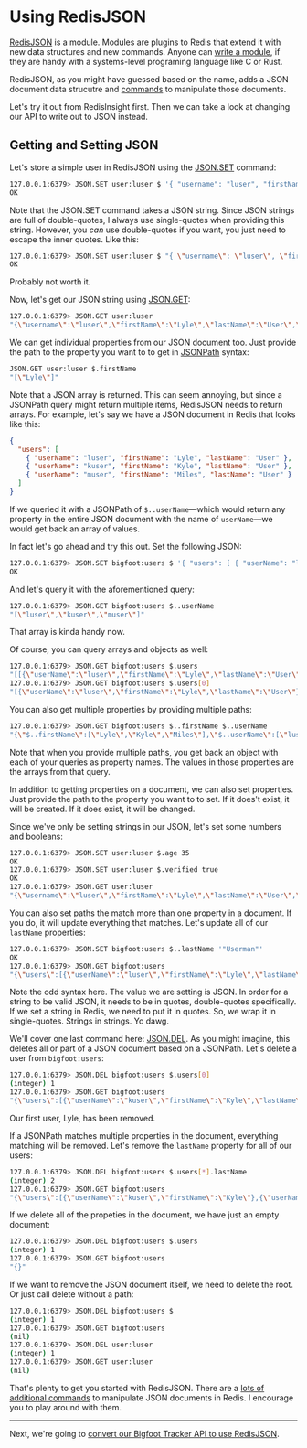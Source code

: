 # Using RedisJSON #

[RedisJSON](https://redis.io/docs/stack/json/) is a module. Modules are plugins to Redis that extend it with new data structures and new commands. Anyone can [write a module](https://redis.io/docs/reference/modules/), if they are handy with a systems-level programing language like C or Rust.

RedisJSON, as you might have guessed based on the name, adds a JSON document data strucutre and [commands](https://redis.io/commands/?group=json) to manipulate those documents.

Let's try it out from RedisInsight first. Then we can take a look at changing our API to write out to JSON instead.


## Getting and Setting JSON ##

Let's store a simple user in RedisJSON using the [JSON.SET](https://redis.io/commands/json.set/) command:

```bash
127.0.0.1:6379> JSON.SET user:luser $ '{ "username": "luser", "firstName": "Lyle", "lastName": "User" }'
OK
```

Note that the JSON.SET command takes a JSON string. Since JSON strings are full of double-quotes, I always use single-quotes when providing this string. However, you *can* use double-quotes if you want, you just need to escape the inner quotes. Like this:

```bash
127.0.0.1:6379> JSON.SET user:luser $ "{ \"username\": \"luser\", \"firstName\": \"Lyle\", \"lastName\": \"User\" }"
OK
```

Probably not worth it.

Now, let's get our JSON string using [JSON.GET](https://redis.io/commands/json.get/):

```bash
127.0.0.1:6379> JSON.GET user:luser
"{\"username\":\"luser\",\"firstName\":\"Lyle\",\"lastName\":\"User\",\"age\":35,\"admin\":false,\"occupation\":null}"
```

We can get individual properties from our JSON document too. Just provide the path to the property you want to to get in [JSONPath](https://redis.io/docs/stack/json/path/) syntax:

```bash
JSON.GET user:luser $.firstName
"[\"Lyle\"]"
```

Note that a JSON array is returned. This can seem annoying, but since a JSONPath query might return multiple items, RedisJSON needs to return arrays. For example, let's say we have a JSON document in Redis that looks like this:

```json
{
  "users": [
    { "userName": "luser", "firstName": "Lyle", "lastName": "User" },
    { "userName": "kuser", "firstName": "Kyle", "lastName": "User" },
    { "userName": "muser", "firstName": "Miles", "lastName": "User" }
  ]
}
```

If we queried it with a JSONPath of `$..userName`—which would return any property in the entire JSON document with the name of `userName`—we would get back an array of values.

In fact let's go ahead and try this out. Set the following JSON:

```bash
127.0.0.1:6379> JSON.SET bigfoot:users $ '{ "users": [ { "userName": "luser", "firstName": "Lyle", "lastName": "User" }, { "userName": "kuser", "firstName": "Kyle", "lastName": "User" }, { "userName": "muser", "firstName": "Miles", "lastName": "User" } ] }'
OK
```

And let's query it with the aforementioned query:

```bash
127.0.0.1:6379> JSON.GET bigfoot:users $..userName
"[\"luser\",\"kuser\",\"muser\"]"
```

That array is kinda handy now.

Of course, you can query arrays and objects as well:

```bash
127.0.0.1:6379> JSON.GET bigfoot:users $.users
"[[{\"userName\":\"luser\",\"firstName\":\"Lyle\",\"lastName\":\"User\"},{\"userName\":\"kuser\",\"firstName\":\"Kyle\",\"lastName\":\"User\"},{\"userName\":\"muser\",\"firstName\":\"Miles\",\"lastName\":\"User\"}]]"
127.0.0.1:6379> JSON.GET bigfoot:users $.users[0]
"[{\"userName\":\"luser\",\"firstName\":\"Lyle\",\"lastName\":\"User\"}]"
```

You can also get multiple properties by providing multiple paths:

```bash
127.0.0.1:6379> JSON.GET bigfoot:users $..firstName $..userName
"{\"$..firstName\":[\"Lyle\",\"Kyle\",\"Miles\"],\"$..userName\":[\"luser\",\"kuser\",\"muser\"]}"
```

Note that when you provide multiple paths, you get back an object with each of your queries as property names. The values in those properties are the arrays from that query.

In addition to getting properties on a document, we can also set properties. Just provide the path to the property you want to to set. If it does't exist, it will be created. If it does exist, it will be changed.

Since we've only be setting strings in our JSON, let's set some numbers and booleans:

```bash
127.0.0.1:6379> JSON.SET user:luser $.age 35
OK
127.0.0.1:6379> JSON.SET user:luser $.verified true
OK
127.0.0.1:6379> JSON.GET user:luser
"{\"username\":\"luser\",\"firstName\":\"Lyle\",\"lastName\":\"User\",\"age\":35,\"verified\":true}"
```

You can also set paths the match more than one property in a document. If you do, it will update everything that matches. Let's update all of our `lastName` properties:

```bash
127.0.0.1:6379> JSON.SET bigfoot:users $..lastName '"Userman"'
OK
127.0.0.1:6379> JSON.GET bigfoot:users
"{\"users\":[{\"userName\":\"luser\",\"firstName\":\"Lyle\",\"lastName\":\"Userman\"},{\"userName\":\"kuser\",\"firstName\":\"Kyle\",\"lastName\":\"Userman\"},{\"userName\":\"muser\",\"firstName\":\"Miles\",\"lastName\":\"Userman\"}]}"
```

Note the odd syntax here. The value we are setting is JSON. In order for a string to be valid JSON, it needs to be in quotes, double-quotes specifically. If we set a string in Redis, we need to put it in quotes. So, we wrap it in single-quotes. Strings in strings. Yo dawg.

We'll cover one last command here: [JSON.DEL](https://redis.io/commands/json.del/). As you might imagine, this deletes all or part of a JSON document based on a JSONPath. Let's delete a user from `bigfoot:users`:

```bash
127.0.0.1:6379> JSON.DEL bigfoot:users $.users[0]
(integer) 1
127.0.0.1:6379> JSON.GET bigfoot:users
"{\"users\":[{\"userName\":\"kuser\",\"firstName\":\"Kyle\",\"lastName\":\"Userman\"},{\"userName\":\"muser\",\"firstName\":\"Miles\",\"lastName\":\"Userman\"}]}"
```

Our first user, Lyle, has been removed.

If a JSONPath matches multiple properties in the document, everything matching will be removed. Let's remove the `lastName` property for all of our users:

```bash
127.0.0.1:6379> JSON.DEL bigfoot:users $.users[*].lastName
(integer) 2
127.0.0.1:6379> JSON.GET bigfoot:users
"{\"users\":[{\"userName\":\"kuser\",\"firstName\":\"Kyle\"},{\"userName\":\"muser\",\"firstName\":\"Miles\"}]}"
```

If we delete all of the propeties in the document, we have just an empty document:

```bash
127.0.0.1:6379> JSON.DEL bigfoot:users $.users
(integer) 1
127.0.0.1:6379> JSON.GET bigfoot:users
"{}"
```

If we want to remove the JSON document itself, we need to delete the root. Or just call delete without a path:

```bash
127.0.0.1:6379> JSON.DEL bigfoot:users $
(integer) 1
127.0.0.1:6379> JSON.GET bigfoot:users
(nil)
127.0.0.1:6379> JSON.DEL user:luser
(integer) 1
127.0.0.1:6379> JSON.GET user:luser
(nil)
```

That's plenty to get you started with RedisJSON. There are a [lots of additional commands](https://redis.io/commands/?group=json) to manipulate JSON documents in Redis. I encourage you to play around with them.

----------------------------------------

Next, we're going to [convert our Bigfoot Tracker API to use RedisJSON](15-HASHES-TO-JSON.md).
